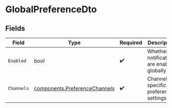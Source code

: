 # GlobalPreferenceDto


## Fields

| Field                                                                          | Type                                                                           | Required                                                                       | Description                                                                    |
| ------------------------------------------------------------------------------ | ------------------------------------------------------------------------------ | ------------------------------------------------------------------------------ | ------------------------------------------------------------------------------ |
| `Enabled`                                                                      | *bool*                                                                         | :heavy_check_mark:                                                             | Whether notifications are enabled globally                                     |
| `Channels`                                                                     | [components.PreferenceChannels](../../models/components/preferencechannels.md) | :heavy_check_mark:                                                             | Channel-specific preference settings                                           |